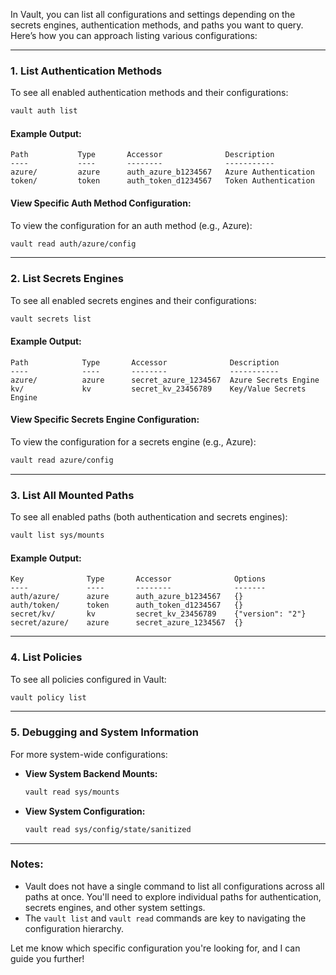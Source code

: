 In Vault, you can list all configurations and settings depending on the secrets engines, authentication methods, and paths you want to query. Here’s how you can approach listing various configurations:

------

### **1. List Authentication Methods**

To see all enabled authentication methods and their configurations:

```bash
vault auth list
```

#### Example Output:

```plaintext
Path           Type       Accessor              Description
----           ----       --------              -----------
azure/         azure      auth_azure_b1234567   Azure Authentication
token/         token      auth_token_d1234567   Token Authentication
```

#### View Specific Auth Method Configuration:

To view the configuration for an auth method (e.g., Azure):

```bash
vault read auth/azure/config
```

------

### **2. List Secrets Engines**

To see all enabled secrets engines and their configurations:

```bash
vault secrets list
```

#### Example Output:

```plaintext
Path            Type       Accessor              Description
----            ----       --------              -----------
azure/          azure      secret_azure_1234567  Azure Secrets Engine
kv/             kv         secret_kv_23456789    Key/Value Secrets Engine
```

#### View Specific Secrets Engine Configuration:

To view the configuration for a secrets engine (e.g., Azure):

```bash
vault read azure/config
```

------

### **3. List All Mounted Paths**

To see all enabled paths (both authentication and secrets engines):

```bash
vault list sys/mounts
```

#### Example Output:

```plaintext
Key              Type       Accessor              Options
----             ----       --------              -------
auth/azure/      azure      auth_azure_b1234567   {}
auth/token/      token      auth_token_d1234567   {}
secret/kv/       kv         secret_kv_23456789    {"version": "2"}
secret/azure/    azure      secret_azure_1234567  {}
```

------

### **4. List Policies**

To see all policies configured in Vault:

```bash
vault policy list
```

------

### **5. Debugging and System Information**

For more system-wide configurations:

- **View System Backend Mounts:**

  ```bash
  vault read sys/mounts
  ```

- **View System Configuration:**

  ```bash
  vault read sys/config/state/sanitized
  ```

------

### Notes:

- Vault does not have a single command to list all configurations across all paths at once. You'll need to explore individual paths for authentication, secrets engines, and other system settings.
- The `vault list` and `vault read` commands are key to navigating the configuration hierarchy.

Let me know which specific configuration you're looking for, and I can guide you further!